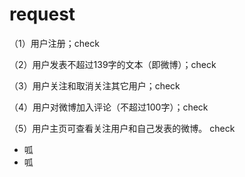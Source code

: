 ﻿# request

（1）用户注册；check

（2）用户发表不超过139字的文本（即微博）；check

（3）用户关注和取消关注其它用户；check

（4）用户对微博加入评论（不超过100字）；check

（5）用户主页可查看关注用户和自己发表的微博。 check


+   呱
+   呱




